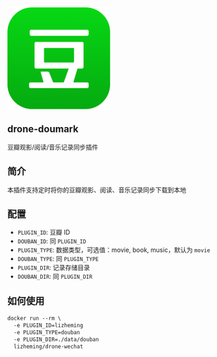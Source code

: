 ![](assets/douban.png)
## drone-doumark

豆瓣观影/阅读/音乐记录同步插件
## 简介

本插件支持定时将你的豆瓣观影、阅读、音乐记录同步下载到本地
## 配置

- `PLUGIN_ID`: 豆瓣 ID
- `DOUBAN_ID`: 同 `PLUGIN_ID`
- `PLUGIN_TYPE`: 数据类型，可选值：movie, book, music，默认为 `movie`
- `DOUBAN_TYPE`: 同 `PLUGIN_TYPE`
- `PLUGIN_DIR`: 记录存储目录
- `DOUBAN_DIR`: 同 `PLUGIN_DIR`
## 如何使用

```
docker run --rm \
  -e PLUGIN_ID=lizheming
  -e PLUGIN_TYPE=douban
  -e PLUGIN_DIR=./data/douban
  lizheming/drone-wechat
```
